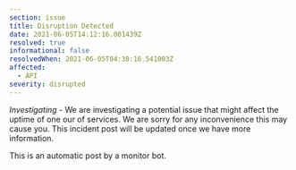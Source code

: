 ```yaml
---
section: issue
title: Disruption Detected
date: 2021-06-05T14:12:16.001439Z
resolved: true
informational: false
resolvedWhen: 2021-06-05T04:38:16.541003Z
affected:
  - API
severity: disrupted
---
```

*Investigating* - We are investigating a potential issue that might affect the uptime of one our of services. We are sorry for any inconvenience this may cause you. This incident post will be updated once we have more information.

This is an automatic post by a monitor bot.
        